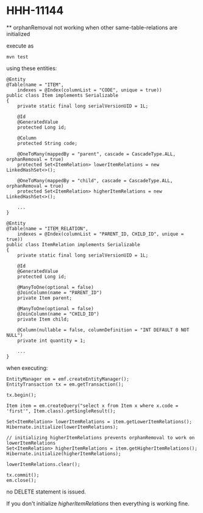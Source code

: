 # HHH-11144
** orphanRemoval not working when other same-table-relations are initialized

execute as 
    
	mvn test

using these entities:


	@Entity
	@Table(name = "ITEM",
		indexes = @Index(columnList = "CODE", unique = true))
	public class Item implements Serializable
	{
		private static final long serialVersionUID = 1L;

		@Id
		@GeneratedValue
		protected Long id;

		@Column
		protected String code;

		@OneToMany(mappedBy = "parent", cascade = CascadeType.ALL, orphanRemoval = true)
		protected Set<ItemRelation> lowerItemRelations = new LinkedHashSet<>();

		@OneToMany(mappedBy = "child", cascade = CascadeType.ALL, orphanRemoval = true)
		protected Set<ItemRelation> higherItemRelations = new LinkedHashSet<>();

		...
	}

	@Entity
	@Table(name = "ITEM_RELATION",
		indexes = @Index(columnList = "PARENT_ID, CHILD_ID", unique = true))
	public class ItemRelation implements Serializable
	{
		private static final long serialVersionUID = 1L;

		@Id
		@GeneratedValue
		protected Long id;

		@ManyToOne(optional = false)
		@JoinColumn(name = "PARENT_ID")
		private Item parent;

		@ManyToOne(optional = false)
		@JoinColumn(name = "CHILD_ID")
		private Item child;

		@Column(nullable = false, columnDefinition = "INT DEFAULT 0 NOT NULL")
		private int quantity = 1;

		...
	}

when executing:

	EntityManager em = emf.createEntityManager();
	EntityTransaction tx = em.getTransaction();

	tx.begin();

	Item item = em.createQuery("select x from Item x where x.code = 'first'", Item.class).getSingleResult();

	Set<ItemRelation> lowerItemRelations = item.getLowerItemRelations();
	Hibernate.initialize(lowerItemRelations);

	// initializing higherItemRelations prevents orphanRemoval to work on lowerItemRelations
	Set<ItemRelation> higherItemRelations = item.getHigherItemRelations();
	Hibernate.initialize(higherItemRelations);

	lowerItemRelations.clear();

	tx.commit();
	em.close();

no DELETE statement is issued.

If you don't initialize _higherItemRelations_ then everything is working fine.
